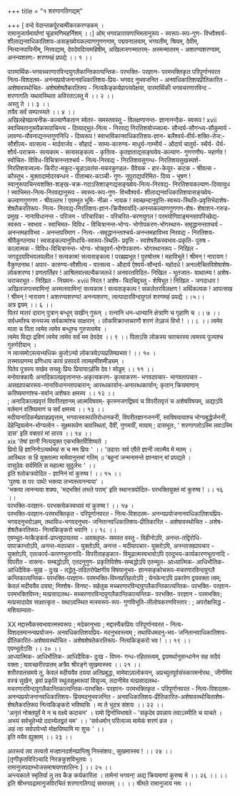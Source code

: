 +++
title = "१ शरणागतिगद्यम्"

+++
[ वन्दे वेदान्तकर्पूरचामीकरकरण्डकम् ।  
रामानुजार्यमार्याणां चूडामणिमहर्निशम् ।।] 
ओम् भगवन्नारायणाभिमतानुरूप - स्वरूप-रूप-गुण- विभवैश्वर्य- शीलाद्यनवधिकातिशय-असङ्ख्येयकल्याणगुणगणाम्, पद्मवनालयाम्, भगवतीम्, श्रियम्, देवीम्, नित्यानपायिनीम्, निरवद्याम्, देवदेवदिव्यमहिषीम्, अखिलजगन्मातरम्- अस्मन्मातरम् - अशरण्यशरण्याम्, अनन्यशरणः- शरणमहं प्रपद्ये ।। १ ।।  

पारमार्थिक-भगवच्चरणारविन्दयुगलैकान्तिकात्यन्तिक- परभक्ति- परज्ञान- परमभक्तिकृत परिपूर्णानवरत नित्य-विशदतम- अनन्यप्रयोजनानवधिकातिशय-प्रिय- भगवद नुभवजनित - अनवधिकातिशयप्रीतिकारित - अशेषावस्थोचित- अशेषशेषतैकरतिरुप - नित्यकैङ्कर्यप्राप्त्यपेक्षया, पारमार्थिकी भगवचरणारविन्द - शरणागतिः यथावस्थिता अविरताऽस्तु मे ।। २ ।।  
अस्तु ते ।। ३ ।।  
तयैव सर्वं सम्पत्स्यते ।। ४ ।।  
अखिलहेयप्रत्यनीक-कल्याणैकतान स्वेतर- समस्तवस्तु - विलक्षणानन्त- 
ज्ञानानन्दैक- स्वरूप ! 
xvii 
स्वाभिमतानुरूपैकरूपाचिन्त्य - दिव्याद्भुत-नित्य - निरवद्य निरतिशयोज्ज्वल्य- सौन्दर्य-सौगन्ध्य-सौकुमार्य - लावण्य-यौवनाद्यनन्तगुणनिधि - दिव्यरूप ! 
स्वाभाविकानवधिकातिशय-ज्ञान- बलैश्वर्य-वीर्य-शक्ति-तेज:- सौशील्य- वात्सल्य - मार्दवार्जव - सौहार्द - साम्य-कारुण्य- माधुर्य-गाम्भीर्य - औदार्य चातुर्य- स्थैर्य- धैर्य-शौर्य-पराक्रम- सत्यकाम - सत्यसङ्कल्प - कृतित्व- कृतज्ञताद्यसङ्घयेय-कल्याण- गुणगणौघ- महार्णव ! 
स्वोचित- विविध-विचित्रानन्ताश्चर्य - नित्य-निरवद्य - निरतिशयसुगन्ध- निरतिशयसुखस्पर्श- निरतिशयज्वल्य- किरीट-मकुट-चूडाऽवतंस-मकरकुण्डल- ग्रैवेयक - हार-केयूर- कटक - श्रीवत्स - कौस्तुभ - मुक्तादामोदरबन्धन - पीताम्बर-काञ्ची- गुण- नूपुराद्यपरिमित- दिव्य - भूषण ! 
स्वानुरूपाचिन्त्यशक्ति-शङ्ख-चक्र-गदाऽसिशाङ्गद्यसङ्ख्येय-नित्य-निरवद्य- 
निरतिशयकल्याण-दिव्यायुध ! 
स्वाभिमत-नित्य-निरवद्यानुरूप - स्वरूप-रूप-गुण- विभवैश्वर्य- शीलाद्यनवधिकातिशयासङ्ख्येय-कल्याणगुणगण - श्रीवल्लभ ! 
एवम्भूत भूमि- नीळा - नायक ! 
स्वच्छन्दानुवृत्ति-स्वरूप-स्थिति-प्रवृत्तिभेदाशेष-शेषतैकरतिरूप- नित्य- निरवद्य-निरतिशय-ज्ञान-क्रियैश्वर्यादि-अनन्तकल्याणगुणगण-शेष- शेषाशन-गरुड- प्रमुख - नानाविधानन्त - परिजन - परिचारिका - परिचरित-चरणयुगल ! परमयोगिवाङ्मनसापरिच्छेद्य-स्वरूप - स्वभाव - स्वाभिमत- विविध - विचित्रानन्त-भोग्य- भोगोपकरण-भोगस्थान- समृद्धानन्ताश्चर्य - अनन्तमहाविभव - अनन्तपरिमाण - नित्य- -समृद्धानन्ताश्चर्य-अनन्तमहाविभव निरवद्य - निरतिशय- श्रीवैकुण्ठनाथ ! 
स्वसङ्कल्पानुविधायि-स्वरूप-स्थिति- प्रवृत्ति - स्वशेषतैकस्वभाव-प्रकृति- पुरुष - कालात्मक - विविध-विचित्रानन्त- भोग्य- भोक्तृवर्ग-भोगोपकरण- भोगस्थानरूप - निखिल - जगदुदयविभवलयलील ! 
सत्यकाम! सत्यसङ्कल्प ! परब्रह्मभूत ! पुरुषोत्तम ! महाविभूते ! श्रीमन् ! नारायण ! वैकुण्ठनाथ ! 
अपार- कारुण्य-सौशील्य - वात्सल्य - औदार्य ऐश्वर्य-सौन्दर्य- महोदधे ! अनालोचितविशेषाशेष- लोकशरण्य ! प्रणतार्तिहर ! आश्रितवात्सल्यैकजलधे ! अनवरतविदित- निखिल - भूतजात- याथात्म्य ! अशेष- चराचरभूत - निखिल - नियमन- 
xviii 
निरत ! अशेष- चिदचिद्वस्तु - शेषिभूत ! निखिल - जगदाधार ! अखिलजगत्स्वामिन्! अस्मत्स्वामिन्! सत्यकाम ! सत्यसङ्कल्प ! सकलेतरविलक्षण ! अर्थिकल्पक ! आपत्सख ! श्रीमन् ! नारायण ! अशरण्यशरण्य! अनन्यशरणः, त्वत्पादारविन्दयुगलं शरणमहं प्रपद्ये ।।५।।  
अत्र द्वयम् ।। ६ ।।  
पितरं मातरं दारान् पुत्रान् बन्धून् सखीन् गुरून् । रत्नानि धन-धान्यानि क्षेत्राणि च गृहाणि च ।। ७ ।। सर्वधर्मांश्च सन्त्यज्य सर्वकामांश्च साक्षरान् । लोकविक्रान्तचरणौ शरणं तेऽव्रजं विभो ! ।। ८ ।। त्वमेव माता च पिता त्वमेव त्वमेव बन्धुश्च गुरुस्त्वमेव ।  
त्वमेव विद्या द्रविणं त्वमेव त्वमेव सर्वं मम देवदेव ।। ९ ।। पिताऽसि लोकस्य चराचरस्य 
त्वमस्य पूज्यश्च गुरुर्गरीयान् ।  
न त्वत्समोऽस्त्यभ्यधिकः कुतोऽन्यो 
लोकत्रयेऽप्यप्रतिमप्रभाव ! ।। १० ।  
तस्मात्प्रणम्य प्रणिधाय कायं प्रसादये त्वामहमीशमीड्यम् ।  
पितेव 
पुत्रस्य सखेव सख्युः प्रियः प्रियायाऽर्हसि देव ! सोढुम् ।। ११ ।।  
मनोवाक्कायैः अनादिकालप्रवृत्तानन्त-अकृत्यकरण- कृत्याकरण- भगवदपचार- भागवतापचार - असह्यापचाररूप-नानाविधानन्तापचारान्; आरब्धकार्यान्-अनारब्धकार्यान्; कृतान् क्रियमाणान् करिष्यमाणांश्च-सर्वान् अशेषतः क्षमस्व ।। १२ ।।  
; 
अनादिकालप्रवृत्तं विपरीतज्ञानम् आत्मविषयम्- कृत्स्नजगद्विषयं च विपरीतवृत्तं च अशेषविषयम्, अद्याऽपि वर्तमानं वर्तिष्यमाणं च सर्वं क्षमस्व ।। १३ ।।  
मदीयानादिकर्मप्रवाहप्रवृत्ताम्, भगवत्स्वरूपतिरोधानकरी, विपरीतज्ञानजननीं, स्वविषयायाश्च भोग्यबुद्धेर्जननीं, देहेन्द्रियत्वेन-भोग्यत्वेन - सूक्ष्मरूपेण चावस्थितां, दैवीं, गुणमयीं, मायाम् ; दासभूतः, ' शरणागतोऽस्मि तवाऽस्मि दास' इति वक्तारं 
मां तारय ।। १४ ।।  
xix 
'तेषां ज्ञानी नित्ययुक्त एकभक्तिर्विशिष्यते ।  
प्रियो हि ज्ञानिनोऽत्यर्थमहं स च मम प्रियः ' ।। 'उदाराः सर्व एवैते ज्ञानी त्वात्मैव मे मतम् ।  
आस्थितः स हि युक्तात्मा मामेवानुत्तमां गतिम् ॥ 'बहूनां जन्मनामन्ते ज्ञानवान् मां प्रपद्यते ।  
वासुदेवः सर्वमिति स महात्मा सुदुर्लभः ' ।।  
इति श्लोकत्रयोदित - ज्ञानिनं मां कुरुष्व ! ।। १५ ।।  
'पुरुषः स परः पार्थ! भक्त्या लभ्यस्त्वनन्यया' ।  
'भक्त्या त्वनन्यया शक्यः, 'मद्भक्तिं लभते पराम्' इति स्थानत्रयोदित- 
परभक्तियुक्तं मां कुरुष्व ! ।। १६ ।।  
परभक्ति-परज्ञान- परभक्त्येकस्वभावं मां कुरुष्व ! ।। १७ ।  
परभक्ति-परज्ञान-परमभक्तिकृत - परिपूर्णानवरत - नित्य-विशदतम- अनन्यप्रयोजनानवधिकातिशयप्रिय- भगवदनुभवोऽहम्, तथाविध-भगवदनुभव- जनितानवधिकातिशय-प्रीतिकारित - अशेषावस्थोचित - अशेष-शेषतैकरतिरूप- नित्यकिङ्करो भवानि ।। १८ ।।  
एवम्भूत-मत्कैङ्कर्य-प्राप्त्युपायतया - अवक्लृप्त- समस्त वस्तु - विहीनोऽपि, अनन्त-तद्विरोधि-पापाक्रान्तोऽपि, अनन्त-मदपचार - युक्तोऽपि, अनन्त - मदीयापचार- युक्तोऽपि, अनन्तासह्यापचार - युक्तोऽपि, एतत्कार्य-कारणभूतानादि- विपरीताहङ्कार- विमूढात्मस्वभावोऽपि एतदुभय-कार्यकारणभूतानादि - विपरीत - वासना- सम्बद्धोऽपि, एतदनुगुण- प्रकृतिविशेष-सम्बद्धोऽपि एतन्मूल- आध्यात्मिक- आधिभौतिक-आधिदैविक-सुख - दुःख - तद्धेतु-तदितरोपेक्षणीय विषयानुभव- ज्ञानसङ्कोचरूप-मचरणारविन्दयुगलै कन्तिकात्यन्तिक- परभक्ति-परज्ञान- परमभक्ति-विघ्नप्रतिहतोऽपि ; येनकेनाऽपि प्रकारेण द्वयवक्ता त्वम्; केवलं मदीययैव दयया; निश्शेष- विनष्ट- सहेतुक मच्चरणारविन्दयुगलैकान्तिकात्यन्तिक- परभक्ति- परज्ञान- परमभक्तिविघ्नः; मत्प्रसादलब्ध- मच्चरणारविन्दयुगलैकान्तिकात्यन्तिक- परभक्ति- परज्ञान - परमभक्तिः; मत्प्रसादादेव साक्षात्कृत - यथाऽवस्थित मत्स्वरूप-रूप- गुणविभूति-लीलोपकरणविस्तार : ; अपरोक्षसिद्ध - मशियाम्यता- 

XX 
मद्दास्यैकस्वभावात्मस्वरूपः ; मदेकानुभवः ; मद्दास्यैकप्रियः परिपूर्णानवरत - नित्य- विशदतमानन्यप्रयोजन- अनवधिकातिशयप्रिय- मदनुभवस्त्वम् ; तथाविधमदनु-भव- जनितानवाधिकातिशय-प्रीतिकारित-अशेषावस्थोचित - अशेषशेषतेकरतिरूप- नित्यकिङ्करो भव ! ।। १९ ।।  
एवम्भूतोऽसि ।। २० ।।  
आध्यात्मिक- आधिभौतिक- आधिदैविक- दुःख - विघ्न- गन्ध-रहितस्त्वम्, द्वयमर्थानुसन्धानेन सह सदैवं वक्ता ; यावच्छरीरपातम् अत्रैव श्रीरङ्गे सुखमास्स्व ।। २१ ।।  
शरीरपातसमये तु, केवलं मदीययैव दयया अतिप्रबुद्धः, मामेवाऽवलोकयन्, अप्रच्युतपूर्वसंस्कारमनोरथ:, जीर्णमिव वस्त्रं सुखेन, इमां प्रकृतिं स्थूलसूक्ष्मरूपां विसृज्य, तदानीमेव मत्प्रसादलब्ध-मचरणारविन्दयुगलैकान्तिकात्यन्तिक-परभक्ति- परज्ञान- परमभक्तिकृत - परिपूर्णानवरत - नित्य-विशदतम- अनन्यप्रयोजनानवधिकातिशय- प्रियमदनुभवजनित - अनवधिकातिशय-प्रीतिकारित-अशेषावस्थोचिताशेष-शेषतैकरतिरूप नित्यकिङ्करो भविष्यसि । मा ते भूदत्र संशयः ।। २२ ।।  
'अनृतं नोक्तपूर्वं मे न च वक्ष्ये कदाचन' । रामो द्विर्नाभिभाषते - 
'सकृदेव प्रपन्नाय तवाऽस्मीति च याचते । अभयं सर्वभूतेभ्यो ददाम्येतद्व्रतं मम' ।। 'सर्वधर्मान् परित्यज्य मामेकं शरणं व्रज ।  
अहं त्वा सर्वपापेभ्यो मोक्षयिष्यामि मा शुचः ' ।।  
इति मयैव ह्युक्तम् ।। २३ ।।  

अतस्त्वं तव तत्त्वतो मज्ज्ञानदर्शनप्राप्तिषु निस्संशय:, सुखमास्स्व ! ।। २४ ।।  
[तृणीकृतविरिञ्चादि निरङकुशविभूतयः ।  
रामानुजपदाम्भोजसमाश्रयणशालिनः ] ।। २५ ।।  
अन्त्यकाले स्मृतिर्या तु तव कैङ कर्यकारिता । तामेनां भगवन्! अद्य क्रियमाणां कुरुष्व मे ।। २६ ।। ।। इति श्रीभगवद्रामानुजविरचितं शरणागतिगद्यं समाप्तम् ।। ।। श्रीमते रामानुजाय नमः ।।  

